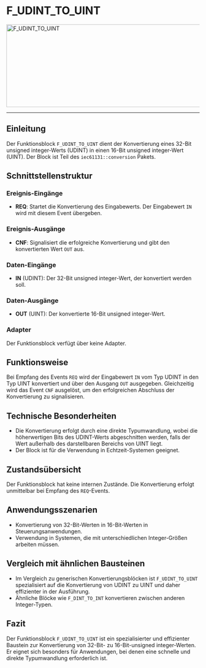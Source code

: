# F_UDINT_TO_UINT

<img width="1450" height="216" alt="F_UDINT_TO_UINT" src="https://github.com/user-attachments/assets/9ee78872-0f37-4ed5-be3e-2592ac760277" />

* * * * * * * * * *
## Einleitung
Der Funktionsblock `F_UDINT_TO_UINT` dient der Konvertierung eines 32-Bit unsigned integer-Werts (UDINT) in einen 16-Bit unsigned integer-Wert (UINT). Der Block ist Teil des `iec61131::conversion` Pakets.

## Schnittstellenstruktur

### **Ereignis-Eingänge**
- **REQ**: Startet die Konvertierung des Eingabewerts. Der Eingabewert `IN` wird mit diesem Event übergeben.

### **Ereignis-Ausgänge**
- **CNF**: Signalisiert die erfolgreiche Konvertierung und gibt den konvertierten Wert `OUT` aus.

### **Daten-Eingänge**
- **IN** (UDINT): Der 32-Bit unsigned integer-Wert, der konvertiert werden soll.

### **Daten-Ausgänge**
- **OUT** (UINT): Der konvertierte 16-Bit unsigned integer-Wert.

### **Adapter**
Der Funktionsblock verfügt über keine Adapter.

## Funktionsweise
Bei Empfang des Events `REQ` wird der Eingabewert `IN` vom Typ UDINT in den Typ UINT konvertiert und über den Ausgang `OUT` ausgegeben. Gleichzeitig wird das Event `CNF` ausgelöst, um den erfolgreichen Abschluss der Konvertierung zu signalisieren.

## Technische Besonderheiten
- Die Konvertierung erfolgt durch eine direkte Typumwandlung, wobei die höherwertigen Bits des UDINT-Werts abgeschnitten werden, falls der Wert außerhalb des darstellbaren Bereichs von UINT liegt.
- Der Block ist für die Verwendung in Echtzeit-Systemen geeignet.

## Zustandsübersicht
Der Funktionsblock hat keine internen Zustände. Die Konvertierung erfolgt unmittelbar bei Empfang des `REQ`-Events.

## Anwendungsszenarien
- Konvertierung von 32-Bit-Werten in 16-Bit-Werten in Steuerungsanwendungen.
- Verwendung in Systemen, die mit unterschiedlichen Integer-Größen arbeiten müssen.

## Vergleich mit ähnlichen Bausteinen
- Im Vergleich zu generischen Konvertierungsblöcken ist `F_UDINT_TO_UINT` spezialisiert auf die Konvertierung von UDINT zu UINT und daher effizienter in der Ausführung.
- Ähnliche Blöcke wie `F_DINT_TO_INT` konvertieren zwischen anderen Integer-Typen.

## Fazit
Der Funktionsblock `F_UDINT_TO_UINT` ist ein spezialisierter und effizienter Baustein zur Konvertierung von 32-Bit- zu 16-Bit-unsigned integer-Werten. Er eignet sich besonders für Anwendungen, bei denen eine schnelle und direkte Typumwandlung erforderlich ist.
